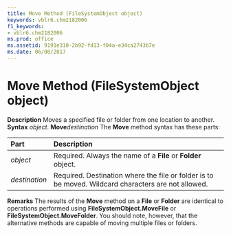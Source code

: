 ```yaml
---
title: Move Method (FileSystemObject object)
keywords: vblr6.chm2182006
f1_keywords:
- vblr6.chm2182006
ms.prod: office
ms.assetid: 9191e310-2b92-fd13-f04a-e34ca2743b7e
ms.date: 06/08/2017
---
```



# Move Method (FileSystemObject object)



 **Description**
Moves a specified file or folder from one location to another.
 **Syntax**
 _object_. **Move**_destination_
The **Move** method syntax has these parts:


|**Part**|**Description**|
|:-----|:-----|
| _object_|Required. Always the name of a **File** or **Folder** object.|
| _destination_|Required. Destination where the file or folder is to be moved. Wildcard characters are not allowed.|
 **Remarks**
The results of the **Move** method on a **File** or **Folder** are identical to operations performed using **FileSystemObject.MoveFile** or **FileSystemObject.MoveFolder**. You should note, however, that the alternative methods are capable of moving multiple files or folders.

